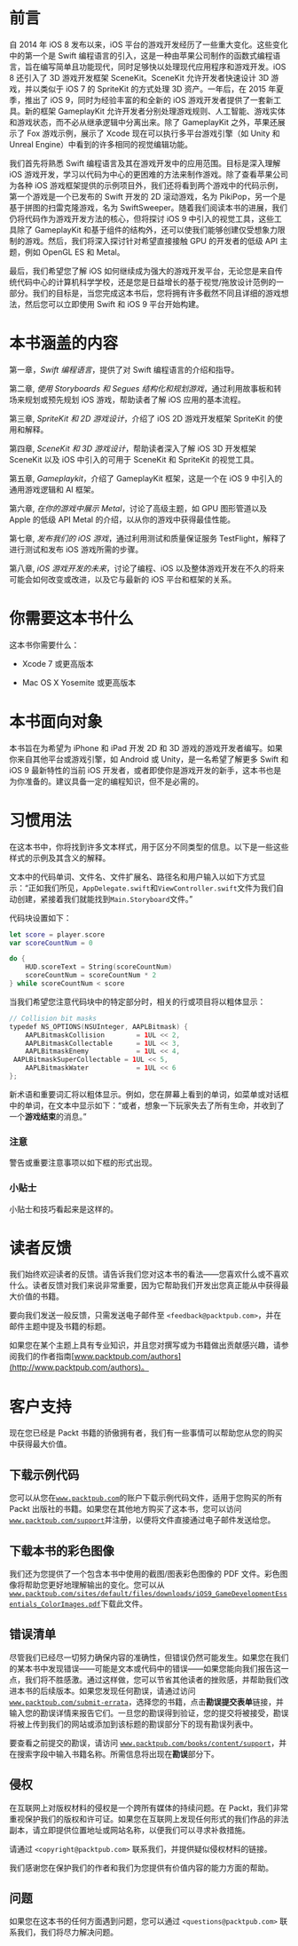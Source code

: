# 前言

自 2014 年 iOS 8 发布以来，iOS 平台的游戏开发经历了一些重大变化。这些变化中的第一个是 Swift 编程语言的引入，这是一种由苹果公司制作的函数式编程语言，旨在编写简单且功能现代，同时足够快以处理现代应用程序和游戏开发。iOS 8 还引入了 3D 游戏开发框架 SceneKit。SceneKit 允许开发者快速设计 3D 游戏，并以类似于 iOS 7 的 SpriteKit 的方式处理 3D 资产。一年后，在 2015 年夏季，推出了 iOS 9，同时为经验丰富的和全新的 iOS 游戏开发者提供了一套新工具。新的框架 GameplayKit 允许开发者分别处理游戏规则、人工智能、游戏实体和游戏状态，而不必从继承逻辑中分离出来。除了 GameplayKit 之外，苹果还展示了 Fox 游戏示例，展示了 Xcode 现在可以执行多平台游戏引擎（如 Unity 和 Unreal Engine）中看到的许多相同的视觉编辑功能。

我们首先将熟悉 Swift 编程语言及其在游戏开发中的应用范围。目标是深入理解 iOS 游戏开发，学习以代码为中心的更困难的方法来制作游戏。除了查看苹果公司为各种 iOS 游戏框架提供的示例项目外，我们还将看到两个游戏中的代码示例，第一个游戏是一个已发布的 Swift 开发的 2D 滚动游戏，名为 PikiPop，另一个是基于拼图的扫雷克隆游戏，名为 SwiftSweeper。随着我们阅读本书的进展，我们仍将代码作为游戏开发方法的核心，但将探讨 iOS 9 中引入的视觉工具，这些工具除了 GameplayKit 和基于组件的结构外，还可以使我们能够创建仅受想象力限制的游戏。然后，我们将深入探讨针对希望直接接触 GPU 的开发者的低级 API 主题，例如 OpenGL ES 和 Metal。

最后，我们希望您了解 iOS 如何继续成为强大的游戏开发平台，无论您是来自传统代码中心的计算机科学学校，还是您是日益增长的基于视觉/拖放设计范例的一部分。我们的目标是，当您完成这本书后，您将拥有许多截然不同且详细的游戏想法，然后您可以立即使用 Swift 和 iOS 9 平台开始构建。

# 本书涵盖的内容

第一章，*Swift 编程语言*，提供了对 Swift 编程语言的介绍和指导。

第二章, *使用 Storyboards 和 Segues 结构化和规划游戏*，通过利用故事板和转场来规划或预先规划 iOS 游戏，帮助读者了解 iOS 应用的基本流程。

第三章, *SpriteKit 和 2D 游戏设计*，介绍了 iOS 2D 游戏开发框架 SpriteKit 的使用和解释。

第四章, *SceneKit 和 3D 游戏设计*，帮助读者深入了解 iOS 3D 开发框架 SceneKit 以及 iOS 中引入的可用于 SceneKit 和 SpriteKit 的视觉工具。

第五章, *Gameplaykit*，介绍了 GameplayKit 框架，这是一个在 iOS 9 中引入的通用游戏逻辑和 AI 框架。

第六章, *在你的游戏中展示 Metal*，讨论了高级主题，如 GPU 图形管道以及 Apple 的低级 API Metal 的介绍，以从你的游戏中获得最佳性能。

第七章, *发布我们的 iOS 游戏*，通过利用测试和质量保证服务 TestFlight，解释了进行测试和发布 iOS 游戏所需的步骤。

第八章, *iOS 游戏开发的未来*，讨论了编程、iOS 以及整体游戏开发在不久的将来可能会如何改变或改进，以及它与最新的 iOS 平台和框架的关系。

# 你需要这本书什么

这本书你需要什么：

+   Xcode 7 或更高版本

+   Mac OS X Yosemite 或更高版本

# 本书面向对象

本书旨在为希望为 iPhone 和 iPad 开发 2D 和 3D 游戏的游戏开发者编写。如果你来自其他平台或游戏引擎，如 Android 或 Unity，是一名希望了解更多 Swift 和 iOS 9 最新特性的当前 iOS 开发者，或者即使你是游戏开发的新手，这本书也是为你准备的。建议具备一定的编程知识，但不是必需的。

# 习惯用法

在这本书中，你将找到许多文本样式，用于区分不同类型的信息。以下是一些这些样式的示例及其含义的解释。

文本中的代码单词、文件名、文件扩展名、路径名和用户输入以如下方式显示：“正如我们所见，`AppDelegate.swift`和`ViewController.swift`文件为我们自动创建，紧接着我们就能找到`Main.Storyboard`文件。”

代码块设置如下：

```swift
let score = player.score
var scoreCountNum = 0

do {
    HUD.scoreText = String(scoreCountNum)
    scoreCountNum = scoreCountNum * 2
} while scoreCountNum < score
```

当我们希望您注意代码块中的特定部分时，相关的行或项目将以粗体显示：

```swift
// Collision bit masks
typedef NS_OPTIONS(NSUInteger, AAPLBitmask) {
    AAPLBitmaskCollision        = 1UL << 2,
    AAPLBitmaskCollectable      = 1UL << 3,
    AAPLBitmaskEnemy            = 1UL << 4,
 AAPLBitmaskSuperCollectable = 1UL << 5,
    AAPLBitmaskWater            = 1UL << 6
};
```

新术语和重要词汇将以粗体显示。例如，您在屏幕上看到的单词，如菜单或对话框中的单词，在文本中显示如下：“或者，想象一下玩家失去了所有生命，并收到了一个**游戏结束**的消息。”

### 注意

警告或重要注意事项以如下框的形式出现。

### 小贴士

小贴士和技巧看起来是这样的。

# 读者反馈

我们始终欢迎读者的反馈。请告诉我们您对这本书的看法——您喜欢什么或不喜欢什么。读者反馈对我们来说非常重要，因为它帮助我们开发出您真正能从中获得最大价值的书籍。

要向我们发送一般反馈，只需发送电子邮件至 `<feedback@packtpub.com>`，并在邮件主题中提及书籍的标题。

如果您在某个主题上具有专业知识，并且您对撰写或为书籍做出贡献感兴趣，请参阅我们的作者指南[www.packtpub.com/authors](http://www.packtpub.com/authors)。

# 客户支持

现在您已经是 Packt 书籍的骄傲拥有者，我们有一些事情可以帮助您从您的购买中获得最大价值。

## 下载示例代码

您可以从您在[`www.packtpub.com`](http://www.packtpub.com)的账户下载示例代码文件，适用于您购买的所有 Packt 出版社的书籍。如果您在其他地方购买了这本书，您可以访问[`www.packtpub.com/support`](http://www.packtpub.com/support)并注册，以便将文件直接通过电子邮件发送给您。

## 下载本书的彩色图像

我们还为您提供了一个包含本书中使用的截图/图表彩色图像的 PDF 文件。彩色图像将帮助您更好地理解输出的变化。您可以从[`www.packtpub.com/sites/default/files/downloads/iOS9_GameDevelopmentEssentials_ColorImages.pdf`](http://www.packtpub.com/sites/default/files/downloads/iOS9_GameDevelopmentEssentials_ColorImages.pdf)下载此文件。

## 错误清单

尽管我们已经尽一切努力确保内容的准确性，但错误仍然可能发生。如果您在我们的某本书中发现错误——可能是文本或代码中的错误——如果您能向我们报告这一点，我们将不胜感激。通过这样做，您可以节省其他读者的挫败感，并帮助我们改进本书的后续版本。如果您发现任何勘误，请通过访问 [`www.packtpub.com/submit-errata`](http://www.packtpub.com/submit-errata)，选择您的书籍，点击**勘误提交表单**链接，并输入您的勘误详情来报告它们。一旦您的勘误得到验证，您的提交将被接受，勘误将被上传到我们的网站或添加到该标题的勘误部分下的现有勘误列表中。

要查看之前提交的勘误，请访问 [`www.packtpub.com/books/content/support`](https://www.packtpub.com/books/content/support)，并在搜索字段中输入书籍名称。所需信息将出现在**勘误**部分下。

## 侵权

在互联网上对版权材料的侵权是一个跨所有媒体的持续问题。在 Packt，我们非常重视保护我们的版权和许可证。如果您在互联网上发现任何形式的我们作品的非法副本，请立即提供位置地址或网站名称，以便我们可以寻求补救措施。

请通过 `<copyright@packtpub.com>` 联系我们，并提供疑似侵权材料的链接。

我们感谢您在保护我们的作者和我们为您提供有价值内容的能力方面的帮助。

## 问题

如果您在这本书的任何方面遇到问题，您可以通过 `<questions@packtpub.com>` 联系我们，我们将尽力解决问题。
